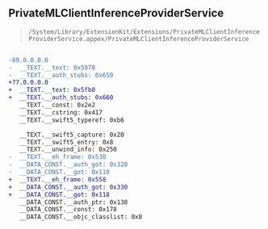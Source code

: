 ## PrivateMLClientInferenceProviderService

> `/System/Library/ExtensionKit/Extensions/PrivateMLClientInferenceProviderService.appex/PrivateMLClientInferenceProviderService`

```diff

-69.0.0.0.0
-  __TEXT.__text: 0x5978
-  __TEXT.__auth_stubs: 0x650
+77.0.0.0.0
+  __TEXT.__text: 0x5fb0
+  __TEXT.__auth_stubs: 0x660
   __TEXT.__const: 0x2e2
   __TEXT.__cstring: 0x417
   __TEXT.__swift5_typeref: 0xb6

   __TEXT.__swift5_capture: 0x20
   __TEXT.__swift5_entry: 0x8
   __TEXT.__unwind_info: 0x250
-  __TEXT.__eh_frame: 0x530
-  __DATA_CONST.__auth_got: 0x328
-  __DATA_CONST.__got: 0x110
+  __TEXT.__eh_frame: 0x558
+  __DATA_CONST.__auth_got: 0x330
+  __DATA_CONST.__got: 0x118
   __DATA_CONST.__auth_ptr: 0x138
   __DATA_CONST.__const: 0x178
   __DATA_CONST.__objc_classlist: 0x8

```
